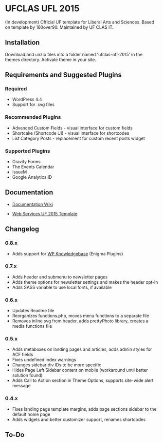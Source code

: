 UFCLAS UFL 2015
================

(In development) Official UF template for Liberal Arts and Sciences. Based on template by 160over90. Maintained by UF CLAS IT.

Installation
-------------

Download and unzip files into a folder named 'ufclas-ufl-2015' in the themes directory. Activate theme in your site.


Requirements and Suggested Plugins
-----------------------------------

### Required

- WordPress 4.4
- Support for .svg files

### Recommended Plugins

- Advanced Custom Fields - visual interface for custom fields
- Shortcake (Shortcode UI) - visual interface for shortcodes
- List Category Posts - replacement for custom recent posts widget

### Supported Plugins

- Gravity Forms
- The Events Calendar
- IssueM
- Google Analytics ID

Documentation
--------------

- [Documentation Wiki](https://github.com/ufclas/ufclas-ufl-2015/wiki)

- [Web Services UF 2015 Template](http://webservices.it.ufl.edu/terminalfour/uf-2015-template/)

Changelog
---------

### 0.8.x

- Adds support for [WP Knowledgebase](https://wordpress.org/plugins/wp-knowledgebase/) (Enigma Plugins)

### 0.7.x

- Adds header and submenu to newsletter pages
- Adds theme options for newsletter settings and makes the header opt-in
- Adds SASS variable to use local fonts, if available

### 0.6.x

- Updates Readme file
- Reorganizes functions.php, moves menu functions to a separate file
- Removes inline svg from header, adds prettyPhoto library, creates a media functions file

### 0.5.x

- Adds metaboxes on landing pages and articles, adds admin styles for ACF fields
- Fixes undefined index warnings
- Changes sidebar div IDs to be more specific
- Hides Page Left Sidebar content on mobile (workaround until better solution found)
- Adds Call to Action section in Theme Options, supports site-wide alert message

### 0.4.x

- Fixes landing page template margins, adds page sections sidebar to the default home page
- Adds widgets and better customizer support, renames shortcodes

To-Do
------
